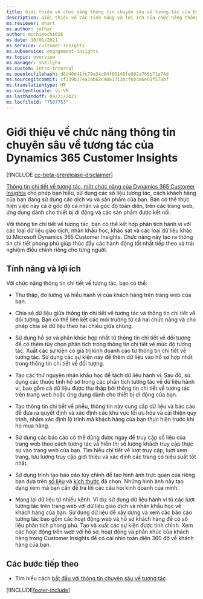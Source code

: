 ```yaml
---
title: Giới thiệu về chức năng thông tin chuyên sâu về tương tác của Dynamics 365 Customer Insights
description: Giới thiệu về các tính năng và lợi ích của chức năng thông tin chuyên sâu về tương tác.
ms.reviewer: mhart
ms.author: jefhar
author: mochimochi016
ms.date: 10/01/2021
ms.service: customer-insights
ms.subservice: engagement-insights
ms.topic: overview
ms.manager: shellyha
ms.custom: intro-internal
ms.openlocfilehash: d6d40d41fc79a34c04f86146fe902a766b71e74d
ms.sourcegitcommit: cf139b37ea1ab62c48a1713bcf6b3a6e01f578bf
ms.translationtype: HT
ms.contentlocale: vi-VN
ms.lasthandoff: 09/21/2021
ms.locfileid: "7507753"
---
```

# <a name="about-dynamics-365-customer-insights-engagement-insights-capability"></a>Giới thiệu về chức năng thông tin chuyên sâu về tương tác của Dynamics 365 Customer Insights 

[!INCLUDE [cc-beta-prerelease-disclaimer](includes/cc-beta-prerelease-disclaimer.md)]

[Thông tin chi tiết về tương tác, một chức năng của Dynamics 365 Customer Insights](https://dynamics.microsoft.com/ai/customer-insights/engagement-insights-capability/) cho phép bạn hiểu, sử dụng các số liệu tương tác, cách khách hàng của bạn đang sử dụng các dịch vụ và sản phẩm của bạn. Bạn có thể thực hiện việc này cả ở góc độ cá nhân và góc độ toàn diện, trên các trang web, ứng dụng dành cho thiết bị di động và các sản phẩm được kết nối.

Với thông tin chi tiết về tương tác, bạn có thể kết hợp phân tích hành vi với các loại dữ liệu giao dịch, nhân khẩu học, khảo sát và các loại dữ liệu khác từ Microsoft Dynamics 365 Customer Insights. Chức năng này tạo ra thông tin chi tiết phong phú giúp thúc đẩy các hành động tốt nhất tiếp theo và trải nghiệm điều chỉnh riêng cho từng người.

## <a name="features-and-benefits"></a>Tính năng và lợi ích

Với chức năng thông tin chi tiết về tương tác, bạn có thể:

- Thu thập, đo lường và hiểu hành vi của khách hàng trên trang web của bạn.

- Chia sẻ dữ liệu giữa thông tin chi tiết về tương tác và thông tin chi tiết về đối tượng. Bạn có thể liên kết các môi trường từ cả hai chức năng và cho phép chia sẻ dữ liệu theo hai chiều giữa chúng.

- Sử dụng hồ sơ và phân khúc hợp nhất từ thông tin chi tiết về đối tượng để có thêm tùy chọn phân tích trong thông tin chi tiết về mức độ tương tác. Xuất các sự kiện có giá trị kinh doanh cao từ thông tin chi tiết về tương tác. Sử dụng các sự kiện này để thêm dữ liệu vào hồ sơ hợp nhất trong thông tin chi tiết về đối tượng.

- Tạo các thứ nguyên nhân khẩu học để tách dữ liệu hành vi. Sau đó, sử dụng các thuộc tính hồ sơ trong các phân tích tương tác về dữ liệu hành vi, bao gồm cả dữ liệu được thu thập bởi thông tin chi tiết về tương tác trên trang web hoặc ứng dụng dành cho thiết bị di động của bạn.

- Tạo thông tin chi tiết về phễu, thông tin này cung cấp dữ liệu và báo cáo để đưa ra quyết định và xác định các khu vực tối ưu hóa và cải thiện quy trình, nhằm xác định lộ trình mà khách hàng của bạn thực hiện trước khi họ mua hàng. 

-  Sử dụng các báo cáo có thể dùng được ngay để truy cập số liệu của trang web theo cách tương tác và hiển thị số lượng khách truy cập thực sự vào trang web của bạn. Tìm hiểu chi tiết về lượt truy cập, lượt xem trang, lưu lượng truy cập giới thiệu và xác định các trang có hiệu suất tốt nhất.

- Sử dụng trình tạo báo cáo tùy chỉnh để tạo hình ảnh trực quan của riêng bạn dựa trên [số liệu](glossary.md) và [kích thước](glossary.md) đã chọn. Những hình ảnh này tạo dạng xem mà bạn cần để trả lời các câu hỏi kinh doanh của mình.

- Mang lại dữ liệu từ nhiều kênh. Ví dụ: sử dụng dữ liệu hành vi từ các lượt tương tác trên trang web với dữ liệu giao dịch và nhân khẩu học về khách hàng của bạn. Sử dụng dữ liệu để xây dựng và xem các báo cáo tương tác bao gồm các hoạt động web và hồ sơ khách hàng để có số liệu phân tích phong phú. Tạo và xuất các sự kiện được tinh chỉnh. Xem các hoạt động trên web với hồ sơ, hoạt động và phân khúc của khách hàng trong Customer Insights để có cái nhìn toàn diện 360 độ về khách hàng của bạn.

## <a name="next-steps"></a>Các bước tiếp theo

- Tìm hiểu cách [bắt đầu với thông tin chuyên sâu về tương tác](get-started.md).


[!INCLUDE[footer-include](../includes/footer-banner.md)]

